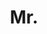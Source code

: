 ---
name: Chen Lin
title: Mr.
email: mailto:chen.lin@eng.ox.ac.uk
website: 
note: NULL
category: Graduate Students
photo: /images/people/WillLin.jpeg
year: 2020
---
